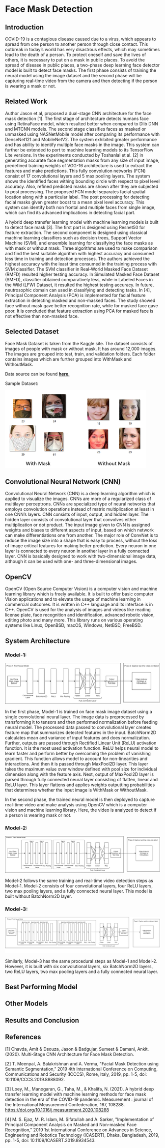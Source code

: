 # Face Mask Detection

## Introduction

COVID-19 is a contagious disease caused due to a virus, which appears to spread from one person to another person through close contact. This outbreak in today’s world has very disastrous effects, which may sometimes lead to the death of a person. To protect oneself and save the lives of others, it is necessary to put on a mask in public places. To avoid the spread of disease in public places, a two-phase deep learning face detector model is built to detect face masks. The first phase consists of training the neural model using the image dataset and the second phase will be capturing real-time video from the camera and then detecting if the person is wearing a mask or not. 	

## Related Work

Author Jason et al, proposed a dual-stage CNN architecture for the face mask detection [1].  The first stage of architecture detects humans face using RetinaFace model, which resulted better when compared to Dlib DNN and MTCNN models. The second stage classifies faces as masked or unmasked using NASNetMobile model after comparing its performance with DenseNet121 and MobileNetV2. The system exhibited greater performance and has ability to identify multiple face masks in the image. This system can further be extended to port to machine learning models to its TensorFlow Lite versions. In the experiments conducted by Toshanlal et al. [2] in generating accurate face segmentation masks from any size of input image, predefined training weights of VGG-16 architecture is used to extract the features and make predictions. This fully convolution networks (FCN) consist of 17 convolutional layers and 5 max pooling layers. The system shows the identified faces withing bounding circle with respect to pixel level accuracy. Also, refined predicted masks are shown after they are subjected to post processing. The proposed FCN model separates facial spatial location along with a particular label. The post processing for detecting facial masks given greater boost to a mean pixel level accuracy. This system can identify both non frontal and multiple faces from single image, which can find its advanced implications in detecting facial part. 

A hybrid deep transfer learning model with machine learning models is built to detect face mask [3]. The first part is designed using Resnet50 for feature extraction. The second component is designed using classical machine learning classifiers such as decision trees, Support Vector Machine (SVM), and ensemble learning for classifying the face masks as with mask or without mask. Three algorithms are used to make comparison and find the best suitable algorithm with highest accuracy and consumed less time in training and detection processes. The authors achieved the highest accuracy with the least time consumed in the training process with SVM classifier. The SVM classifier in Real-World Masked Face Dataset (RMFD) resulted higher testing accuracy. In Simulated Masked Face Dataset (SMFD), classifier obtained comparatively less, while in Labeled Faces in the Wild (LFW) Dataset, it resulted the highest testing accuracy. In future, neutrosophic domain can used in classifying and detecting tasks. In [4], Principal Component Analysis (PCA) is implemented for facial feature extraction in detecting masked and non-masked faces. The study showed face without mask gave better recognition rate, while for masked face gave poor. It is concluded that feature extraction using PCA for masked face is not effective than non-masked face.

## Selected Dataset

Face Mask Dataset is taken from the Kaggle site. The dataset consists of images of people with mask or without mask. It has around 12,000 images. The images are grouped into test, train, and validation folders. Each folder contains images which are further grouped into WithMask and WithoutMask.

Data source can be found [**here**.](https://www.kaggle.com/ashishjangra27/face-mask-12k-images-dataset)

Sample Dataset: 

![](Sample%20Dataset.png)

## Convolutional Neural Network (CNN)

Convolutional Neural Network (CNN) is a deep learning algorithm which is applied to visualize the images. CNNs are more of a regularized class of multilayer perceptrons. CNNs are specialized type of neural networks that employs convolution operations instead of matrix multiplication at least in one CNN’s layers. CNN consists of input, output, and hidden layer. The hidden layer consists of convolutional layer that convolves either multiplication or dot product. The input image given to CNN is assigned weights and biases to different aspects of input, based on which network can make differentiations one from another. The major role of ConvNet is to reduce the image size into a shape that is easy to process, without the loss of image critical features for making better prediction. Every neuron in one layer is connected to every neuron in another layer in a fully connected layer. CNN is basically designed to work with two-dimensional image data, although it can be used with one- and three-dimensional images.

## OpenCV

OpenCV (Open Source Computer Vision) is a computer vision and machine learning library which is freely available. It is built to offer basic computer Vision applications and to elevate the usage of machine learning in commercial outcomes. It is written in C++ language and its interface is in C++. OpenCV is used for the analysis of images and videos like reading license plate, face recognition and identification, advanced robotic vision, editing photo and many more. This library runs on various operating systems like Linux, OpenBSD, macOS, Windows, NetBSD, FreeBSD.

## System Architecture

### Model-1:

![](Model%201.png)

In the first phase, Model-1 is trained on face mask image dataset using a single convolutional neural layer. The image data is preprocessed by transforming it to tensors and then performed normalization before feeding neural model. The processed data passed to convolutional layer creates feature map that summarizes detected features in the input. BatchNorm2D calculates mean and variance of input features and does normalization. Further, outputs are passed through Rectified Linear Unit (ReLU) activation function. It is the most used activation function. ReLU helps neural model to learn faster and perform better by overcoming the problem of vanishing gradient. This function allows model to account for non-linearities and interactions. And then it is passed through MaxPool2D layer. This layer takes the maximum value over window defined with pool size for individual dimension along with the feature axis. Next, output of MaxPool2D layer is parsed through fully connected neural layer consisting of flatten, linear and ReLU layer. This layer flattens and applies weights outputting probabilities that determines whether the input image is WithMask or WithoutMask. 

In the second phase, the trained neural model is then deployed to capture real-time video and make analysis using OpenCV which is a computer vision and machine learning library. Here, the video is analyzed to detect if a person is wearing mask or not.

### Model-2:

![](Model%202.png)

Model-2 follows the same training and real-time video detection steps as Model-1. Model-2 consists of four convolutional layers, four ReLU layers, two max pooling layers, and a fully connected neural layer. This model is built without BatchNorm2D layer.

### Model-3:

![](Model%203.png)

Similarly, Model-3 has the same procedural steps as Model-1 and Model-2. However, it is built with six convolutional layers, six BatchNorm2D layers, two ReLU layers, two max pooling layers and a fully connected neural layer.

## Best Performing Model

## Other Models

## Results and Conclusion

## References

[1] Chavda, Amit & Dsouza, Jason & Badgujar, Sumeet & Damani, Ankit. (2020). Multi-Stage CNN Architecture for Face Mask Detection.

[2] T. Meenpal, A. Balakrishnan and A. Verma, "Facial Mask Detection using Semantic Segmentation," 2019 4th International Conference on Computing, Communications and Security (ICCCS), Rome, Italy, 2019, pp. 1-5, doi: 10.1109/CCCS.2019.8888092.

[3] Loey, M., Manogaran, G., Taha, M., & Khalifa, N. (2021). A hybrid deep transfer learning model with machine learning methods for face mask detection in the era of the COVID-19 pandemic. Measurement : journal of the International Measurement Confederation, 167, 108288. https://doi.org/10.1016/j.measurement.2020.108288

[4] M. S. Ejaz, M. R. Islam, M. Sifatullah and A. Sarker, "Implementation of Principal Component Analysis on Masked and Non-masked Face Recognition," 2019 1st International Conference on Advances in Science, Engineering and Robotics Technology (ICASERT), Dhaka, Bangladesh, 2019, pp. 1-5, doi: 10.1109/ICASERT.2019.8934543.
